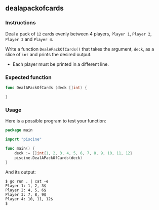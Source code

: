 ## dealapackofcards

### Instructions

Deal a pack of `12` cards evenly between 4 players, `Player 1`, `Player 2`, `Player 3` and `Player 4`.

Write a function `DealAPackOfCards()` that takes the argument, `deck`, as a slice of `int` and prints the desired output.

- Each player must be printed in a different line.

### Expected function

```go
func DealAPackOfCards (deck []int) {

}
```

### Usage

Here is a possible program to test your function:

```go
package main

import "piscine"

func main() {
	deck := []int{1, 2, 3, 4, 5, 6, 7, 8, 9, 10, 11, 12}
	piscine.DealAPackOfCards(deck)
}
```

And its output:

```console
$ go run . | cat -e
Player 1: 1, 2, 3$
Player 2: 4, 5, 6$
Player 3: 7, 8, 9$
Player 4: 10, 11, 12$
$
```
